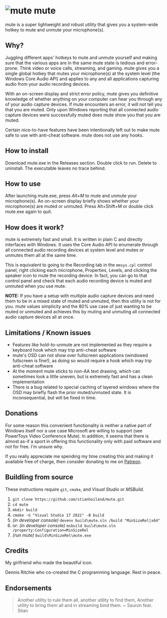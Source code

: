 # ![mute](https://github.com/user-attachments/assets/197bb48a-923e-44ac-bd45-b807e3ef28a9) mute

mute is a super lightweight and robust utility that gives you a system-wide hotkey to mute and unmute your microphone(s).

## Why?

Juggling different apps' hotkeys to mute and unmute yourself and making sure that the various apps are in the same mute state is tedious and error-prone. Think video or voice calls, streaming, and gaming. mute gives you a single global hotkey that mutes your microphone(s) at the system level (the Windows Core Audio API) and applies to any and all applications capturing audio from your audio recording devices.

With an on-screen display and strict error policy, mute gives you definitive knowledge of whether anything on your computer can hear you through any of your audio capture devices. If mute encounters an error, it will not tell you that you are muted. Only upon Windows reporting that all connected audio capture devices were successfully muted does mute show you that you are muted.

Certain nice-to-have features have been intentionally left out to make mute safe to use with anti-cheat software. mute does not use any hooks.

## How to install

Download mute.exe in the Releases section. Double click to run. Delete to uninstall. The executable leaves no trace behind.

## How to use

After launching mute.exe, press *Alt+M* to mute and unmute your microphone(s). An on-screen display briefly shows whether your microphone(s) are muted or unmuted. Press Alt+Shift+M or double click mute.exe again to quit.

## How does it work?

mute is extremely fast and small. It is written in plain C and directly interfaces with Windows. It uses the Core Audio API to enumerate through all connected audio recording devices at system level and mutes or unmutes them all at the same time.

This is equivalent to going to the Recording tab in the `mmsys.cpl` control panel, right clicking each microphone, Properties, Levels, and clicking the speaker icon to mute the recording device. In fact, you can go to that control panel and check that each audio recording device is muted and unmuted when you use mute.

__NOTE:__ If you have a setup with multiple audio capture devices and need them to be in a mixed state of muted and unmuted, then this utility is not for you. mute values simplicity and the 80% use case of just wanting to be muted or unmuted and achieves this by muting and unmuting all connected audio capture devices all at once.

## Limitations / Known issues

- Features like hold-to-unmute are not implemented as they require a keyboard hook which may trip anti-cheat software
- mute's OSD can not show over fullscreen applications (windowed fullscreen is fine!), as doing so would require a hook which may trip anti-cheat software
- At the moment mute sticks to non-AA text drawing, which can sometimes look a little uneven, but is extremely fast and has a clean implementation
- There is a bug related to special caching of layered windows where the OSD may briefly flash the prior muted/unmuted state. It is inconsequential, but will be fixed in time.

## Donations

For some reason this convenient functionality is neither a native part of Windows itself nor a use case Microsoft are willing to support (see PowerToys Video Conference Mute). In addition, it seems that there is almost as-if a sport in offering this functionality only with paid software and not for free. I'm unsure why.

If you really appreciate me spending my time creating this and making it available free of charge, then consider donating to me on [Patreon](https://www.patreon.com/stianhoiland).

## Buildling from source

These instructions require `git`, `cmake`, and *Visual Studio* or *MSBuild*.
1. `git clone https://github.com/stianhoiland/mute.git`
2. `cd mute`
3. `mkdir build`
4. `cmake -G "Visual Studio 17 2022" -B build`
5. *(in developer console)* `devenv build\mute.sln /build "MinSizeRel|x64"`
6. or: *(in developer console)* `msbuild build\mute.sln /property:Configuration=MinSizeRel`
7. *(run mute)* `build\MinSizeRel\mute.exe`


## Credits

My girlfriend who made the beautiful icon.

Dennis Ritchie who co-created the C programming language. Rest in peace.

## Endorsements

> Another utility to rule them all,
    another utility to find them,
Another utility to bring them all
    and in streaming bind them.
~ Sauron feat. Stian
